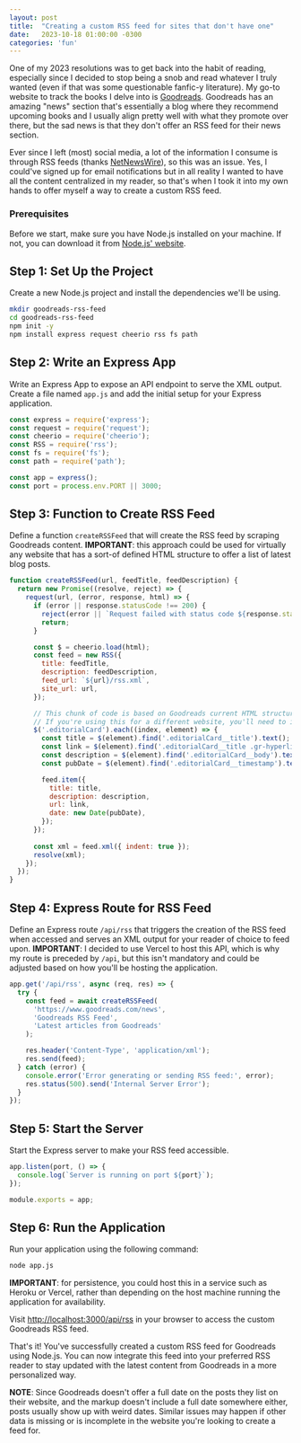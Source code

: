 ```yaml
---
layout: post
title:  "Creating a custom RSS feed for sites that don't have one"
date:   2023-10-18 01:00:00 -0300
categories: 'fun'
---
```


One of my 2023 resolutions was to get back into the habit of reading, especially since I decided to stop being a snob and read whatever I truly wanted (even if that was some questionable fanfic-y literature). My go-to website to track the books I delve into is [Goodreads](https://goodreads.com). Goodreads has an amazing "news" section that's essentially a blog where they recommend upcoming books and I usually align pretty well with what they promote over there, but the sad news is that they don't offer an RSS feed for their news section.

Ever since I left (most) social media, a lot of the information I consume is through RSS feeds (thanks [NetNewsWire](https://netnewswire.com/)), so this was an issue. Yes, I could've signed up for email notifications but in all reality I wanted to have all the content centralized in my reader, so that's when I took it into my own hands to offer myself a way to create a custom RSS feed. 

### Prerequisites

Before we start, make sure you have Node.js installed on your machine. If not, you can download it from [Node.js' website](https://nodejs.org/).

## Step 1: Set Up the Project

Create a new Node.js project and install the dependencies we'll be using.

```bash
mkdir goodreads-rss-feed
cd goodreads-rss-feed
npm init -y
npm install express request cheerio rss fs path
```

## Step 2: Write an Express App

Write an Express App to expose an API endpoint to serve the XML output. Create a file named `app.js` and add the initial setup for your Express application.

```javascript
const express = require('express');
const request = require('request');
const cheerio = require('cheerio');
const RSS = require('rss');
const fs = require('fs');
const path = require('path');

const app = express();
const port = process.env.PORT || 3000;
```

## Step 3: Function to Create RSS Feed

Define a function `createRSSFeed` that will create the RSS feed by scraping Goodreads content. **IMPORTANT**: this approach could be used for virtually any website that has a sort-of defined HTML structure to offer a list of latest blog posts.

```javascript
function createRSSFeed(url, feedTitle, feedDescription) {
  return new Promise((resolve, reject) => {
    request(url, (error, response, html) => {
      if (error || response.statusCode !== 200) {
        reject(error || `Request failed with status code ${response.statusCode}`);
        return;
      }

      const $ = cheerio.load(html);
      const feed = new RSS({
        title: feedTitle,
        description: feedDescription,
        feed_url: `${url}/rss.xml`,
        site_url: url,
      });

      // This chunk of code is based on Goodreads current HTML structure to show their latest blog posts
      // If you're using this for a different website, you'll need to inspect their markup and adjust this accordingly
      $('.editorialCard').each((index, element) => {
        const title = $(element).find('.editorialCard__title').text();
        const link = $(element).find('.editorialCard__title .gr-hyperlink').attr('href');
        const description = $(element).find('.editorialCard__body').text();
        const pubDate = $(element).find('.editorialCard__timestamp').text();

        feed.item({
          title: title,
          description: description,
          url: link,
          date: new Date(pubDate),
        });
      });
      
      const xml = feed.xml({ indent: true });
      resolve(xml);
    });
  });
}
```

## Step 4: Express Route for RSS Feed

Define an Express route `/api/rss` that triggers the creation of the RSS feed when accessed and serves an XML output for your reader of choice to feed upon. **IMPORTANT**: I decided to use Vercel to host this API, which is why my route is preceded by `/api`, but this isn't mandatory and could be adjusted based on how you'll be hosting the application.

```javascript
app.get('/api/rss', async (req, res) => {
  try {
    const feed = await createRSSFeed(
      'https://www.goodreads.com/news',
      'Goodreads RSS Feed',
      'Latest articles from Goodreads'
    );

    res.header('Content-Type', 'application/xml');
    res.send(feed);
  } catch (error) {
    console.error('Error generating or sending RSS feed:', error);
    res.status(500).send('Internal Server Error');
  }
});
```

## Step 5: Start the Server

Start the Express server to make your RSS feed accessible.

```javascript
app.listen(port, () => {
  console.log(`Server is running on port ${port}`);
});

module.exports = app;
```

## Step 6: Run the Application

Run your application using the following command:

```bash
node app.js
```

**IMPORTANT**: for persistence, you could host this in a service such as Heroku or Vercel, rather than depending on the host machine running the application for availability.

Visit [http://localhost:3000/api/rss](http://localhost:3000/api/rss) in your browser to access the custom Goodreads RSS feed.

That's it! You've successfully created a custom RSS feed for Goodreads using Node.js. You can now integrate this feed into your preferred RSS reader to stay updated with the latest content from Goodreads in a more personalized way.

**NOTE**: Since Goodreads doesn't offer a full date on the posts they list on their website, and the markup doesn't include a full date somewhere either, posts usually show up with weird dates. Similar issues may happen if other data is missing or is incomplete in the website you're looking to create a feed for.
